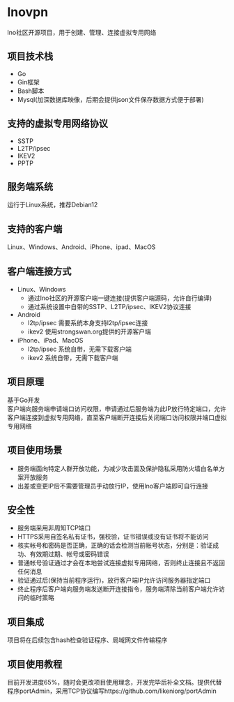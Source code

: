 # lnovpn
lno社区开源项目，用于创建、管理、连接虚拟专用网络  

## 项目技术栈
* Go
* Gin框架
* Bash脚本
* Mysql(加深数据库映像，后期会提供json文件保存数据方式便于部署)

## 支持的虚拟专用网络协议
* SSTP
* L2TP/ipsec
* IKEV2 
* PPTP

## 服务端系统
运行于Linux系统，推荐Debian12

## 支持的客户端
Linux、Windows、Android、iPhone、ipad、MacOS

## 客户端连接方式
* Linux、Windows
    * 通过lno社区的开源客户端一键连接(提供客户端源码，允许自行编译)
    * 通过系统设置中自带的SSTP、L2TP/ipsec、IKEV2协议连接
* Android 
    * l2tp/ipsec  需要系统本身支持l2tp/ipsec连接
    * ikev2       使用strongswan.org提供的开源客户端
* iPhone、iPad、MacOS 
    * l2tp/ipsec  系统自带，无需下载客户端
    * ikev2       系统自带，无需下载客户端

## 项目原理
基于Go开发   
客户端向服务端申请端口访问权限，申请通过后服务端为此IP放行特定端口，允许客户端连接到虚拟专用网络，直至客户端断开连接后关闭端口访问权限并端口虚拟专用网络

## 项目使用场景
* 服务端面向特定人群开放功能，为减少攻击面及保护隐私采用防火墙白名单方案开放服务  
* 出差或变更IP后不需要管理员手动放行IP，使用lno客户端即可自行连接

## 安全性
* 服务端采用非周知TCP端口
* HTTPS采用自签名私有证书，强校验，证书错误或没有证书将不能访问
* 核实帐号和密码是否正确，正确的话会检测当前帐号状态，分别是：验证成功、有效期过期、帐号或密码错误
* 普通帐号验证通过才会在本地尝试连接虚拟专用网络，否则终止连接且不返回任何消息
* 验证通过后(保持当前程序运行)，放行客户端IP允许访问服务器指定端口
* 终止程序后客户端向服务端发送断开连接指令，服务端清除当前客户端允许访问的临时策略

## 项目集成
项目将在后续包含hash检查验证程序、局域网文件传输程序

## 项目使用教程
目前开发进度65%，随时会更改项目使用理念，开发完毕后补全文档。提供代替程序portAdmin，采用TCP协议编写https://github.com/likeniorg/portAdmin